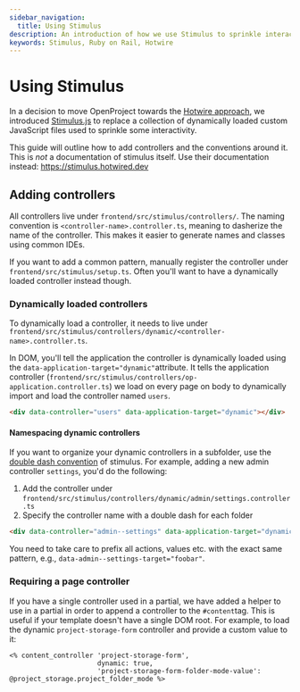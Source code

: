```yaml
---
sidebar_navigation:
  title: Using Stimulus
description: An introduction of how we use Stimulus to sprinkle interactivity
keywords: Stimulus, Ruby on Rail, Hotwire
---
```




# Using  Stimulus

In a decision to move OpenProject towards the [Hotwire approach](https://hotwired.dev/), we introduced [Stimulus.js](https://stimulus.hotwired.dev) to replace a collection of dynamically loaded custom JavaScript files used to sprinkle some interactivity.

This guide will outline how to add controllers and the conventions around it. This is _not_ a documentation of stimulus itself. Use their documentation instead: https://stimulus.hotwired.dev



## Adding controllers

All controllers live under `frontend/src/stimulus/controllers/`. The naming convention is `<controller-name>.controller.ts`, meaning to dasherize the name of the controller. This makes it easier to generate names and classes using common IDEs.

If you want to add a common pattern, manually register the controller under `frontend/src/stimulus/setup.ts`. Often you'll want to have a dynamically loaded controller instead though.



### Dynamically loaded controllers

To dynamically load a controller, it needs to live under `frontend/src/stimulus/controllers/dynamic/<controller-name>.controller.ts`.

In DOM, you'll tell the application the controller is dynamically loaded using the `data-application-target="dynamic"`attribute. It tells the application controller (`frontend/src/stimulus/controllers/op-application.controller.ts`) we load on every page on body to dynamically import and load the controller named `users`.

```html
<div data-controller="users" data-application-target="dynamic"></div>
```



#### Namespacing dynamic controllers

If you want to organize your dynamic controllers in a subfolder, use the [double dash convention](https://stimulus.hotwired.dev/handbook/installing#controller-filenames-map-to-identifiers) of stimulus. For example, adding a new admin controller `settings`, you'd do the following:

1. Add the controller under `frontend/src/stimulus/controllers/dynamic/admin/settings.controller.ts`
2. Specify the controller name with a double dash for each folder

```html
<div data-controller="admin--settings" data-application-target="dynamic"></div>
```



You need to take care to prefix all actions, values etc. with the exact same pattern, e.g., `data-admin--settings-target="foobar"`.



### Requiring a page controller

If you have a single controller used in a partial, we have added a helper to use in a partial in order to append a controller to the `#content`tag. This is useful if your template doesn't have a single DOM root. For example, to load the dynamic `project-storage-form` controller and provide a custom value to it:

```erb
<% content_controller 'project-storage-form',
                      dynamic: true,
                      'project-storage-form-folder-mode-value': @project_storage.project_folder_mode %>
```

